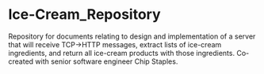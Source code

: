 # Ice-Cream_Repository
Repository for documents relating to design and implementation of a server that will receive TCP->HTTP messages, extract lists of ice-cream ingredients, and return all ice-cream products with those ingredients. Co-created with senior software engineer Chip Staples.
